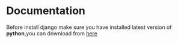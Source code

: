<!DOCTYPE html>
<html lang="en">
<head>
    <meta charset="UTF-8">
    <meta name="viewport" content="width=device-width, initial-scale=1.0">
    <meta http-equiv="X-UA-Compatible" content="ie=edge">
</head>
<body>
    <h1>Documentation</h1>
    <p>Before install django make sure you have installed latest version of <b>python</b>,you can download from <a href="https://www.python.org/downloads/" target="_blank">here</a></p>
</body>
</html>
